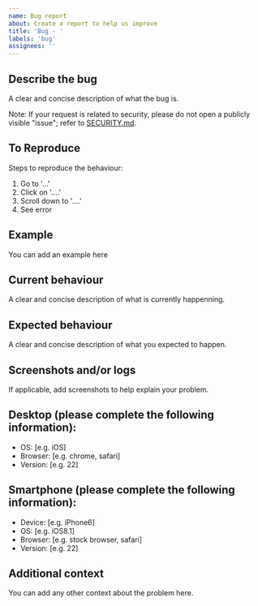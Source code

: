 ```yaml
---
name: Bug report
about: Create a report to help us improve
title: 'Bug - '
labels: 'bug'
assignees: ''
---
```

## Describe the bug
<!-- Mandatory -->
A clear and concise description of what the bug is.

Note: If your request is related to security, please do not open a publicly visible "issue"; refer to [SECURITY.md](https://github.com/wet-boew/GCWeb/blob/master/SECURITY.md).

## To Reproduce
<!-- Mandatory -->
Steps to reproduce the behaviour:

1. Go to '...'
2. Click on '....'
3. Scroll down to '....'
4. See error

## Example
<!-- Optional -->
You can add an example here

## Current behaviour
<!-- Optional -->
A clear and concise description of what is currently happenning.

## Expected behaviour
<!-- Optional -->
A clear and concise description of what you expected to happen.

## Screenshots and/or logs
<!-- Optional -->
If applicable, add screenshots to help explain your problem.

## Desktop (please complete the following information):
<!-- Optional -->
- OS: [e.g. iOS]
- Browser: [e.g. chrome, safari]
- Version: [e.g. 22]

## Smartphone (please complete the following information):
<!-- Optional -->
- Device: [e.g. iPhone6]
- OS: [e.g. iOS8.1]
- Browser: [e.g. stock browser, safari]
- Version: [e.g. 22]

## Additional context
<!-- Optional -->
You can add any other context about the problem here.
